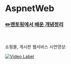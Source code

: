 # AspnetWeb

### [✏️멘토링에서 배운 개념정리](https://github.com/jiye21/AspnetWeb/wiki/%EB%A9%98%ED%86%A0%EB%A7%81-%EA%B0%9C%EB%85%90%EC%A0%95%EB%A6%AC)
<br>

쇼핑몰, 게시판 웹서비스 시연영상: <br>

[![Video Label](http://img.youtube.com/vi/ucaZ2-k5Smo/0.jpg)](https://youtu.be/ucaZ2-k5Smo)
